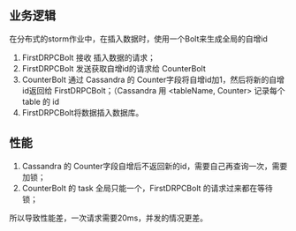 ## 业务逻辑

在分布式的storm作业中，在插入数据时，使用一个Bolt来生成全局的自增id

1. FirstDRPCBolt 接收 插入数据的请求；
2. FirstDRPCBolt 发送获取自增id的请求给 CounterBolt
3. CounterBolt 通过 Cassandra 的 Counter字段将自增id加1，然后将新的自增id返回给 FirstDRPCBolt；（Cassandra 用 <tableName, Counter> 记录每个 table 的 id
4. FirstDRPCBolt将数据插入数据库。

## 性能
1. Cassandra 的 Counter字段自增后不返回新的id，需要自己再查询一次，需要加锁；
2. CounterBolt 的 task 全局只能一个，FirstDRPCBolt 的请求过来都在等待锁；

所以导致性能差，一次请求需要20ms，并发的情况更差。